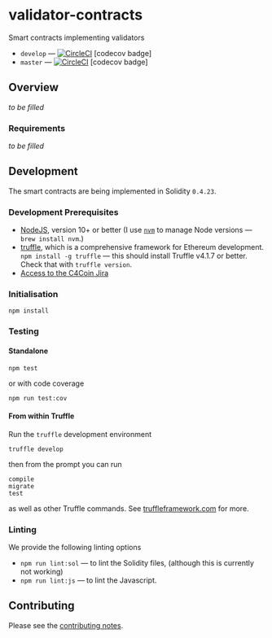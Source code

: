 # validator-contracts

Smart contracts implementing validators

* `develop` — [![CircleCI](https://circleci.com/gh/C4Coin/validator-contracts/tree/develop.svg?style=svg)](https://circleci.com/gh/C4Coin/validator-contracts/tree/develop) [codecov badge]
* `master` — [![CircleCI](https://circleci.com/gh/C4Coin/validator-contracts/tree/master.svg?style=svg)](https://circleci.com/gh/C4Coin/validator-contracts/tree/master) [codecov badge]

## Overview

_to be filled_

### Requirements

_to be filled_

## Development

The smart contracts are being implemented in Solidity `0.4.23`.

### Development Prerequisites

* [NodeJS](htps://nodejs.org), version 10+ or better (I use [`nvm`](https://github.com/creationix/nvm) to manage Node versions — `brew install nvm`.)
* [truffle](http://truffleframework.com/), which is a comprehensive framework for Ethereum development. `npm install -g truffle` — this should install Truffle v4.1.7 or better.  Check that with `truffle version`.
* [Access to the C4Coin Jira](https://c4coin.atlassian.net)

### Initialisation

    npm install

### Testing

#### Standalone

    npm test

or with code coverage

    npm run test:cov

#### From within Truffle

Run the `truffle` development environment

    truffle develop

then from the prompt you can run

    compile
    migrate
    test

as well as other Truffle commands. See [truffleframework.com](http://truffleframework.com) for more.

### Linting

We provide the following linting options

* `npm run lint:sol` — to lint the Solidity files, (although this is currently not working)
* `npm run lint:js` — to lint the Javascript.

## Contributing

Please see the [contributing notes](CONTRIBUTING.md).
